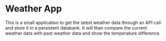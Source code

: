 # Weather App

This is a small application to get the latest weather data through an API call and store it in a persistent databank. It will than compare the current weather data with past weather data 
and show the temperature difference. 
